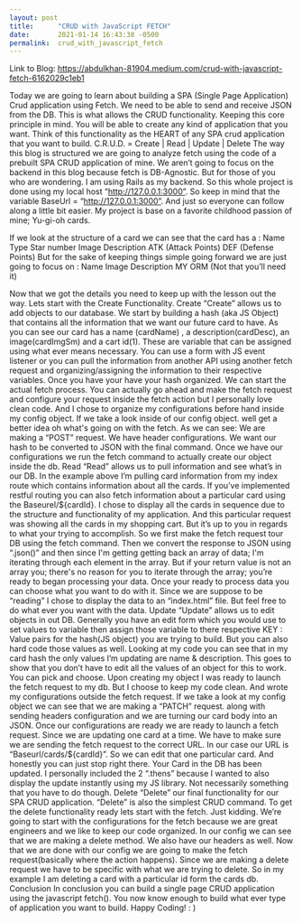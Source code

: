 ```yaml
---
layout: post
title:      "CRUD with JavaScript FETCH"
date:       2021-01-14 16:43:38 -0500
permalink:  crud_with_javascript_fetch
---
```



Link to Blog: https://abdulkhan-81904.medium.com/crud-with-javascript-fetch-6162029c1eb1

Today we are going to learn about building a SPA (Single Page Application) Crud application using Fetch. We need to be able to send and receive JSON from the DB. This is what allows the CRUD functionality. Keeping this core principle in mind. You will be able to create any kind of application that you want.
Think of this functionality as the HEART of any SPA crud application that you want to build.
C.R.U.D. = Create | Read | Update | Delete
The way this blog is structured we are going to analyze fetch using the code of a prebuilt SPA CRUD application of mine. We aren’t going to focus on the backend in this blog because fetch is DB-Agnostic. But for those of you who are wondering. I am using Rails as my backend. So this whole project is done using my local host “http://127.0.0.1:3000”. So keep in mind that the variable BaseUrl = “http://127.0.0.1:3000”.
And just so everyone can follow along a little bit easier. My project is base on a favorite childhood passion of mine; Yu-gi-oh cards.

If we look at the structure of a card we can see that the card has a :
Name
Type
Star number
Image
Description
ATK (Attack Points)
DEF (Defense Points)
But for the sake of keeping things simple going forward we are just going to focus on :
Name
Image
Description
MY ORM (Not that you’ll need it)

Now that we got the details you need to keep up with the lesson out the way. Lets start with the Create Functionality.
Create
“Create” allows us to add objects to our database.
We start by building a hash (aka JS Object) that contains all the information that we want our future card to have. As you can see our card has a name (cardName) , a description(cardDesc), an image(cardImgSm) and a cart id(1). These are variable that can be assigned using what ever means necessary. You can use a form with JS event listener or you can pull the information from another API using another fetch request and organizing/assigning the information to their respective variables.
Once you have your have your hash organized. We can start the actual fetch process. You can actually go ahead and make the fetch request and configure your request inside the fetch action but I personally love clean code. And I chose to organize my configurations before hand inside my config object.
If we take a look inside of our config object. well get a better idea oh what's going on with the fetch. As we can see:
We are making a “POST” request.
We have header configurations.
We want our hash to be converted to JSON with the final command.
Once we have our configurations we run the fetch command to actually create our object inside the db.
Read
“Read” allows us to pull information and see what’s in our DB. In the example above I’m pulling card information from my index route which contains information about all the cards. If you’ve implemented restful routing you can also fetch information about a particular card using the Baseurel/${cardId}. I chose to display all the cards in sequence due to the structure and functionality of my application. And this particular request was showing all the cards in my shopping cart. But it’s up to you in regards to what your trying to accomplish.
So we first make the fetch request tour DB using the fetch command. Then we convert the response to JSON using “.json()” and then since I'm getting getting back an array of data; I'm iterating through each element in the array. But if your return value is not an array you; there's no reason for you to iterate through the array; you’re ready to began processing your data. Once your ready to process data you can choose what you want to do with it. Since we are suppose to be “reading” I chose to display the data to an “index.html” file. But feel free to do what ever you want with the data.
Update
“Update” allows us to edit objects in out DB. Generally you have an edit form which you would use to set values to variable then assign those variable to there respective KEY : Value pairs for the hash(JS object) you are trying to build. But you can also hard code those values as well. Looking at my code you can see that in my card hash the only values I’m updating are name & description. This goes to show that you don’t have to edit all the values of an object for this to work. You can pick and choose. Upon creating my object I was ready to launch the fetch request to my db. But I choose to keep my code clean. And wrote my configurations outside the fetch request. If we take a look at my config object we can see that we are making a “PATCH” request. along with sending headers configuration and we are turning our card body into an JSON.
Once our configurations are ready we are ready to launch a fetch request. Since we are updating one card at a time. We have to make sure we are sending the fetch request to the correct URL. In our case our URL is “Baseurl/cards/${cardId}”. So we can edit that one particular card. And honestly you can just stop right there. Your Card in the DB has been updated.
I personally included the 2 “.thens” because I wanted to also display the update instantly using my JS library. Not necessarily something that you have to do though.
Delete
“Delete” our final functionality for our SPA CRUD application. “Delete” is also the simplest CRUD command. To get the delete functionality ready lets start with the fetch. Just kidding. We’re going to start with the configurations for the fetch because we are great engineers and we like to keep our code organized. In our config we can see that we are making a delete method. We also have our headers as well. Now that we are done with our config we are going to make the fetch request(basically where the action happens). Since we are making a delete request we have to be specific with what we are trying to delete. So in my example I am deleting a card with a particular id form the cards db.
Conclusion
In conclusion you can build a single page CRUD application using the javascript fetch(). You now know enough to build what ever type of application you want to build. Happy Coding! : )



